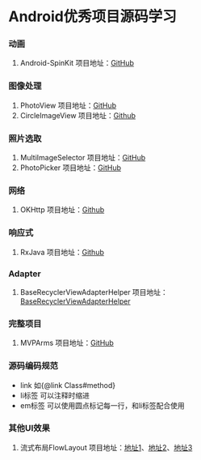 # Android优秀项目源码学习

### 动画
1. Android-SpinKit
项目地址：[GitHub](https://github.com/ybq/Android-SpinKit)

### 图像处理
1. PhotoView
项目地址：[GitHub](https://github.com/chrisbanes/PhotoView)
2. CircleImageView
项目地址：[Github](https://github.com/hdodenhof/CircleImageView )

### 照片选取
1. MultiImageSelector
项目地址：[GitHub](https://github.com/lovetuzitong/MultiImageSelector)
2. PhotoPicker
项目地址：[GitHub](https://github.com/donglua/PhotoPicker)

### 网络
1. OKHttp
项目地址：[Github](https://github.com/square/okhttp)

### 响应式
1. RxJava
项目地址：[Github](https://github.com/ReactiveX/RxJava)

### Adapter
1. BaseRecyclerViewAdapterHelper
项目地址：[BaseRecyclerViewAdapterHelper](https://github.com/CymChad/BaseRecyclerViewAdapterHelper)

### 完整项目
1. MVPArms
项目地址：[GitHub](https://github.com/JessYanCoding/MVPArms)

### 源码编码规范
* link 如{@link Class#method}
* li标签 可以注释时缩进
* em标签 可以使用圆点标记每一行，和li标签配合使用

### 其他UI效果
1. 流式布局FlowLayout
项目地址：[地址1](https://github.com/hongyangAndroid/FlowLayout)、[地址2](https://github.com/nex3z/FlowLayout)、[地址3](https://github.com/ApmeM/android-flowlayout)